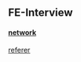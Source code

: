 ## FE-Interview

#### [network](./FE-network)

[referer](https://github.com/lgwebdream/FE-Interview)